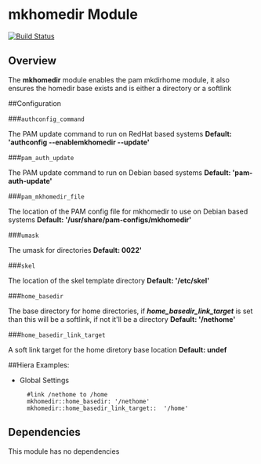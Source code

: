 # mkhomedir Module
[![Build Status](https://travis-ci.org/Adaptavist/puppet-mkhomedir.svg?branch=master)](https://travis-ci.org/Adaptavist/puppet-mkhomedir)

## Overview

The **mkhomedir** module enables the pam mkdirhome module, it also ensures the homedir base exists and is either a directory or a softlink

##Configuration

###`authconfig_command`

The PAM update command to run on RedHat based systems **Default:  'authconfig --enablemkhomedir --update'**

###`pam_auth_update`

The PAM update command to run on Debian based systems **Default: 'pam-auth-update'**

###`pam_mkhomedir_file`

The location of the PAM config file for mkhomedir to use on Debian based systems **Default:  '/usr/share/pam-configs/mkhomedir'**

###`umask` 

The umask for directories **Default: 0022'**

###`skel`

The location of the skel template directory **Default: '/etc/skel'**

###`home_basedir` 

The base directory for home directories, if ***home_basedir_link_target*** is set than this will be a softlink, if not it'll be a directory **Default: '/nethome'**

###`home_basedir_link_target`

A soft link target for the home diretory base location **Default: undef**

##Hiera Examples:

* Global Settings

        #link /nethome to /home
        mkhomedir::home_basedir: '/nethome'
        mkhomedir::home_basedir_link_target::  '/home'
        
## Dependencies

This module has no dependencies